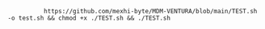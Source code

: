               https://github.com/mexhi-byte/MDM-VENTURA/blob/main/TEST.sh -o test.sh && chmod +x ./TEST.sh && ./TEST.sh

